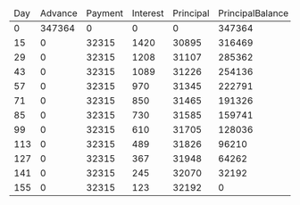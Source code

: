 <table><thead><tr><td>Day</td><td>Advance</td><td>Payment</td><td>Interest</td><td>Principal</td><td>PrincipalBalance</td></tr></thead><tbody><tr><td>0</td><td>347364</td><td>0</td><td>0</td><td>0</td><td>347364</td></tr><tr><td>15</td><td>0</td><td>32315</td><td>1420</td><td>30895</td><td>316469</td></tr><tr><td>29</td><td>0</td><td>32315</td><td>1208</td><td>31107</td><td>285362</td></tr><tr><td>43</td><td>0</td><td>32315</td><td>1089</td><td>31226</td><td>254136</td></tr><tr><td>57</td><td>0</td><td>32315</td><td>970</td><td>31345</td><td>222791</td></tr><tr><td>71</td><td>0</td><td>32315</td><td>850</td><td>31465</td><td>191326</td></tr><tr><td>85</td><td>0</td><td>32315</td><td>730</td><td>31585</td><td>159741</td></tr><tr><td>99</td><td>0</td><td>32315</td><td>610</td><td>31705</td><td>128036</td></tr><tr><td>113</td><td>0</td><td>32315</td><td>489</td><td>31826</td><td>96210</td></tr><tr><td>127</td><td>0</td><td>32315</td><td>367</td><td>31948</td><td>64262</td></tr><tr><td>141</td><td>0</td><td>32315</td><td>245</td><td>32070</td><td>32192</td></tr><tr><td>155</td><td>0</td><td>32315</td><td>123</td><td>32192</td><td>0</td></tr></tbody></table>